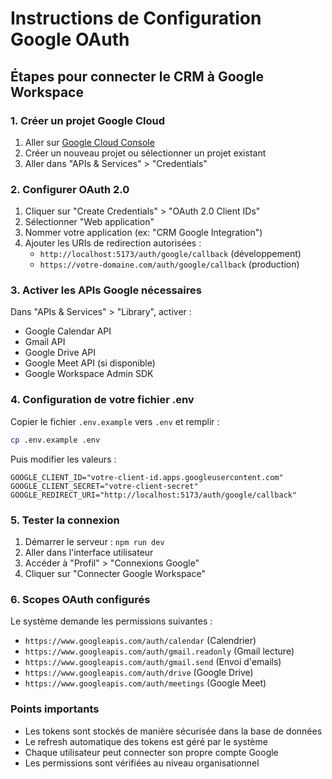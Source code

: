 # Instructions de Configuration Google OAuth

## Étapes pour connecter le CRM à Google Workspace

### 1. Créer un projet Google Cloud
1. Aller sur [Google Cloud Console](https://console.cloud.google.com/)
2. Créer un nouveau projet ou sélectionner un projet existant
3. Aller dans "APIs & Services" > "Credentials"

### 2. Configurer OAuth 2.0
1. Cliquer sur "Create Credentials" > "OAuth 2.0 Client IDs"
2. Sélectionner "Web application"
3. Nommer votre application (ex: "CRM Google Integration")
4. Ajouter les URIs de redirection autorisées :
   - `http://localhost:5173/auth/google/callback` (développement)
   - `https://votre-domaine.com/auth/google/callback` (production)

### 3. Activer les APIs Google nécessaires
Dans "APIs & Services" > "Library", activer :
- Google Calendar API
- Gmail API
- Google Drive API
- Google Meet API (si disponible)
- Google Workspace Admin SDK

### 4. Configuration de votre fichier .env
Copier le fichier `.env.example` vers `.env` et remplir :
```bash
cp .env.example .env
```

Puis modifier les valeurs :
```env
GOOGLE_CLIENT_ID="votre-client-id.apps.googleusercontent.com"
GOOGLE_CLIENT_SECRET="votre-client-secret"
GOOGLE_REDIRECT_URI="http://localhost:5173/auth/google/callback"
```

### 5. Tester la connexion
1. Démarrer le serveur : `npm run dev`
2. Aller dans l'interface utilisateur
3. Accéder à "Profil" > "Connexions Google"
4. Cliquer sur "Connecter Google Workspace"

### 6. Scopes OAuth configurés
Le système demande les permissions suivantes :
- `https://www.googleapis.com/auth/calendar` (Calendrier)
- `https://www.googleapis.com/auth/gmail.readonly` (Gmail lecture)
- `https://www.googleapis.com/auth/gmail.send` (Envoi d'emails)
- `https://www.googleapis.com/auth/drive` (Google Drive)
- `https://www.googleapis.com/auth/meetings` (Google Meet)

### Points importants
- Les tokens sont stockés de manière sécurisée dans la base de données
- Le refresh automatique des tokens est géré par le système
- Chaque utilisateur peut connecter son propre compte Google
- Les permissions sont vérifiées au niveau organisationnel
